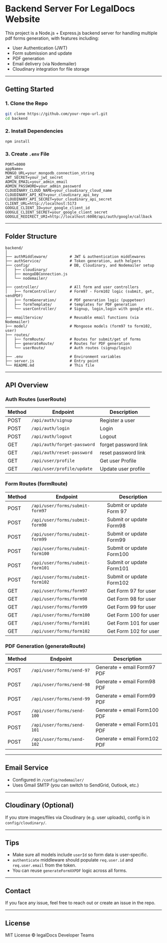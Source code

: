 
#  Backend Server For LegalDocs Website

This project is a Node.js + Express.js backend server for handling multiple pdf forms generation, with features including:

- User Authentication (JWT)
- Form submission and update
- PDF generation
- Email delivery (via Nodemailer)
- Cloudinary integration for file storage

---

##  Getting Started

### 1. Clone the Repo
```bash
git clone https://github.com/your-repo-url.git
cd backend
```

### 2. Install Dependencies
```bash
npm install
```

### 3. Create `.env` File
```env
PORT=8000
appName=
MONGO_URL=your_mongodb_connection_string
JWT_SECRET=your_jwt_secret
ADMIN_EMAIL=your_admin_email
ADMIN_PASSWORD=your_admin_password
CLOUDINARY_CLOUD_NAME=your_cloudinary_cloud_name
CLOUDINARY_API_KEY=your_cloudinary_api_key
CLOUDINARY_API_SECRET=your_cloudinary_api_secret
CLIENT_URL=http://localhost:5173
GOOGLE_CLIENT_ID=your_google_client_id
GOOGLE_CLIENT_SECRET=your_google_client_secret
GOOGLE_REDIRECT_URI=http://localhost:6000/api/auth/google/callback
```

---

##  Folder Structure

```
backend/
│
├── authMiddleware/          # JWT & authentication middlewares
├── authService/             # Token generation, auth helpers
├── config/                  # DB, Cloudinary, and Nodemailer setup
│   ├── cloudinary/
│   ├── mongoDBConnection.js
│   └── nodemailer/
│
├── controller/              # All form and user controllers
│   ├── formController/      # Form97 - Form102 logic (submit, get, sendPDF)
│   ├── formGeneration/      # PDF generation logic (puppeteer)
│   ├── formTemplate/        # templates for PDF generation
│   └── userController/      # Signup, login,login with google etc.
│
├── emailService/            # Reusable email functions (via Nodemailer)
├── model/                   # Mongoose models (form97 to form102, user)
├── routes/
│   ├── formRoute/           # Routes for submit/get of forms
│   ├── generateRoute/       # Routes for PDF generation
│   └── userRoute/           # Auth routes (signup/login)
│
├── .env                     # Environment variables
├── server.js                # Entry point
└── README.md                # This file
```

---

##  API Overview

###  Auth Routes (userRoute)
| Method | Endpoint        | Description        |
|--------|------------------|--------------------|
| POST   | `/api/auth/signup`    | Register a user    |
| POST   | `/api/auth/login`     | Login  |
| POST   | `/api/auth/logout` | Logout  |
| GET    | `/api/auth/forget-password` | forget password link        |
| GET    | `/api/auth/reset-password` | reset password link  |
| GET    | `/api/user/profile` | Get user Profile  |
| GET    | `/api/user/profile/update` | Update user profile  |

###  Form Routes (formRoute)
| Method | Endpoint         | Description                    |
|--------|------------------|--------------------------------|
| POST   | `/api/user/forms/submit-form97`        | Submit or update Form 97    |
| POST   | `/api/user/forms/submit-form98`        | Submit or update Form98     |
| POST   | `/api/user/forms/submit-form99`        | Submit or update Form99     |
| POST   | `/api/user/forms/submit-form100`        | Submit or update Form100   |
| POST   | `/api/user/forms/submit-form101`        | Submit or update Form101   |
| POST   | `/api/user/forms/submit-form102`        | Submit or update Form102   |
| GET    | `/api/user/forms/form97`                | Get Form 97 for user           |
| GET    | `/api/user/forms/form98`                | Get Form 98 for user     |
| GET    | `/api/user/forms/form99`                | Get Form 99 for user  |
| GET    | `/api/user/forms/form100`               | Get Form 100 for user  |
| GET    | `/api/user/forms/form101`               | Get Form 101 for user   |
| GET    | `/api/user/forms/form102`               | Get Form 102 for user   |




###  PDF Generation (generateRoute)
| Method | Endpoint           | Description                   |
|--------|--------------------|-------------------------------|
| POST    | `/api/user/forms/send-97`      | Generate + email Form97 PDF   |
| POST    | `/api/user/forms/send-98`      | Generate + email Form98 PDF  |
| POST    | `/api/user/forms/send-99`      | Generate + email Form99 PDF   |
| POST    | `/api/user/forms/send-100`      | Generate + email Form100 PDF  |
| POST    | `/api/user/forms/send-101`      | Generate + email Form101 PDF   |
| POST    | `/api/user/forms/send-102`      | Generate + email Form102 PDF   |

---


##  Email Service

- Configured in `/config/nodemailer/`
- Uses Gmail SMTP (you can switch to SendGrid, Outlook, etc.)

---

##  Cloudinary (Optional)

If you store images/files via Cloudinary (e.g. user uploads), config is in `config/cloudinary/`.

---

##  Tips

- Make sure all models include `userId` so form data is user-specific.
- `authenticate` middleware should populate `req.user.id` and `req.user.email` from the token.
- You can reuse `generateFormXXPDF` logic across all forms.

---

##  Contact

If you face any issue, feel free to reach out or create an issue in the repo.

---

##  License

MIT License © legalDocs Developer Teams
